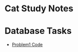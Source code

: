 # Cat Study Notes

# Database Tasks
* [Problem1 Code](https://github.com/AhmedElazony/CatStudyNotes/blob/master/SQLProblem1.sql)
